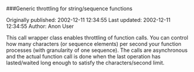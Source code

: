 ###Generic throttling for string/sequence functions

Originally published: 2002-12-11 12:34:55
Last updated: 2002-12-11 12:34:55
Author: Anon User

This call wrapper class enables throttling of function calls. You can control how many characters (or sequence elements) per second your function processes (with granularity of one sequence). The calls are asynchronous and the actual function call is done when the last operation has lasted/waited long enough to satisfy the characters/second limit.